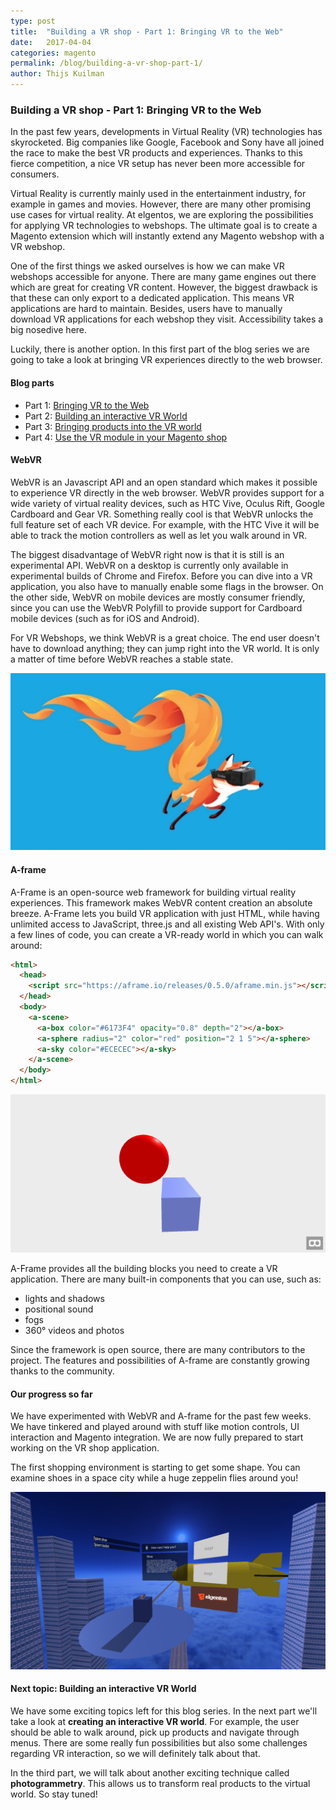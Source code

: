 ```yaml
---
type: post
title:  "Building a VR shop - Part 1: Bringing VR to the Web"
date:   2017-04-04
categories: magento
permalink: /blog/building-a-vr-shop-part-1/
author: Thijs Kuilman
---
```

### Building a VR shop - Part 1: Bringing VR to the Web

In the past few years, developments in Virtual Reality (VR) technologies has skyrocketed. Big companies like Google, Facebook and Sony have all joined the race to make the best VR products and experiences. Thanks to this fierce competition, a nice VR setup has never been more accessible for consumers. 

Virtual Reality is currently mainly used in the entertainment industry, for example in games and movies. However, there are many other promising use cases for virtual reality. At elgentos, we are exploring the possibilities for applying VR technologies to webshops. The ultimate goal is to create a Magento extension which will instantly extend any Magento webshop with a VR webshop.

One of the first things we asked ourselves is how we can make VR webshops accessible for anyone. There are many game engines out there which are great for creating VR content. However, the biggest drawback is that these can only export to a dedicated application. This means VR applications are hard to maintain. Besides, users have to manually download VR applications for each webshop they visit. Accessibility takes a big nosedive here.

Luckily, there is another option. In this first part of the blog series we are going to take a look at bringing VR experiences directly to the web browser.

#### Blog parts
* Part 1: [Bringing VR to the Web](/blog/building-a-vr-shop-part-1/)
* Part 2: [Building an interactive VR World](/blog/building-a-vr-shop-part-2/)
* Part 3: [Bringing products into the VR world](/blog/building-a-vr-shop-part-3/)
* Part 4: [Use the VR module in your Magento shop](/blog/building-a-vr-shop-part-4/)

#### WebVR
WebVR is an Javascript API and an open standard which makes it possible to experience VR directly in the web browser. WebVR provides support for a wide variety of virtual reality devices, such as HTC Vive, Oculus Rift, Google Cardboard and Gear VR. Something really cool is that WebVR unlocks the full feature set of each VR device. For example, with the HTC Vive it will be able to track the motion controllers as well as let you walk around in VR.

The biggest disadvantage of WebVR right now is that it is still is an experimental API. WebVR on a desktop is currently only available in experimental builds of Chrome and Firefox. Before you can dive into a VR application, you also have to manually enable some flags in the browser. On the other side, WebVR on mobile devices are mostly consumer friendly, since you can use the WebVR Polyfill to provide support for Cardboard mobile devices (such as for iOS and Android).

For VR Webshops, we think WebVR is a great choice. The end user doesn't have to download anything; they can jump right into the VR world. It is only a matter of time before WebVR reaches a stable state.

!['Web VR'](../../assets/images/blogs/vrshop/webvr.jpg)

#### A-frame
A-Frame is an open-source web framework for building virtual reality experiences. This framework makes WebVR content creation an absolute breeze. A-Frame lets you build VR application with just HTML, while having unlimited access to JavaScript, three.js and all existing Web API's. With only a few lines of code, you can create a VR-ready world in which you can walk around:


```html
<html>
  <head>
    <script src="https://aframe.io/releases/0.5.0/aframe.min.js"></script>
  </head>
  <body>
    <a-scene>
      <a-box color="#6173F4" opacity="0.8" depth="2"></a-box>
      <a-sphere radius="2" color="red" position="2 1 5"></a-sphere>
      <a-sky color="#ECECEC"></a-sky>
    </a-scene>
  </body>
</html>
```

!['A-Frame example'](../../assets/images/blogs/vrshop/aframe-example.png)

A-Frame provides all the building blocks you need to create a VR application. There are many built-in components that you can use, such as:

* lights and shadows
* positional sound
* fogs
* 360° videos and photos

Since the framework is open source, there are many contributors to the project. The features and possibilities of A-frame are constantly growing thanks to the community.

#### Our progress so far
We have experimented with WebVR and A-frame for the past few weeks. We have tinkered and played around with stuff like motion controls, UI interaction and Magento integration. We are now fully prepared to start working on the VR shop application.

The first shopping environment is starting to get some shape. You can examine shoes in a space city while a huge zeppelin flies around you!

!['VR Shop Wip'](../../assets/images/blogs/vrshop/vrshop-wip.png)

#### Next topic: Building an interactive VR World
We have some exciting topics left for this blog series. In the next part we'll take a look at **creating an interactive VR world**. For example, the user should be able to walk around, pick up products and navigate through menus. There are some really fun possibilities but also some challenges regarding VR interaction, so we will definitely talk about that.

In the third part, we will talk about another exciting technique called **photogrammetry**. This allows us to transform real products to the virtual world. So stay tuned!
